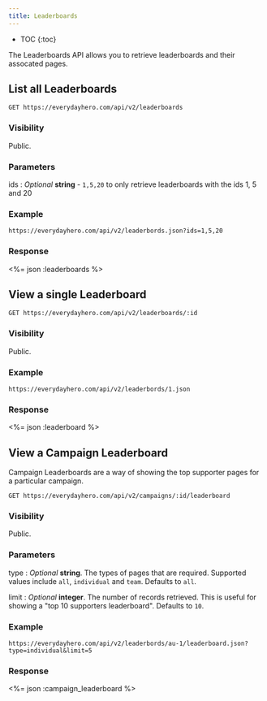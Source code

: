 ```yaml
---
title: Leaderboards
---
```


* TOC
{:toc}

The Leaderboards API allows you to retrieve leaderboards and their
assocated pages.

## List all Leaderboards

    GET https://everydayhero.com/api/v2/leaderboards

### Visibility

Public.

### Parameters

ids
: _Optional_ **string** - `1,5,20` to only retrieve leaderboards with
the ids 1, 5 and 20

### Example

    https://everydayhero.com/api/v2/leaderbords.json?ids=1,5,20

### Response

<%= json :leaderboards %>

## View a single Leaderboard

    GET https://everydayhero.com/api/v2/leaderboards/:id

### Visibility

Public.

### Example

    https://everydayhero.com/api/v2/leaderbords/1.json

### Response

<%= json :leaderboard %>

## View a Campaign Leaderboard

Campaign Leaderboards are a way of showing the top supporter pages for a
particular campaign.

    GET https://everydayhero.com/api/v2/campaigns/:id/leaderboard

### Visibility

Public.

### Parameters

type
: _Optional_ **string**. The types of pages that are required. Supported
values include `all`, `individual` and `team`. Defaults to `all`.

limit
: _Optional_ **integer**. The number of records retrieved. This is useful
for showing a "top 10 supporters leaderboard". Defaults to `10`.

### Example

    https://everydayhero.com/api/v2/leaderbords/au-1/leaderboard.json?type=individual&limit=5

### Response

<%= json :campaign_leaderboard %>
